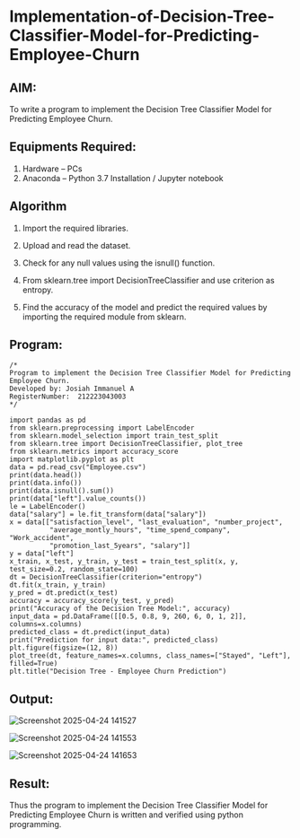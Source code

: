 # Implementation-of-Decision-Tree-Classifier-Model-for-Predicting-Employee-Churn

## AIM:
To write a program to implement the Decision Tree Classifier Model for Predicting Employee Churn.

## Equipments Required:
1. Hardware – PCs
2. Anaconda – Python 3.7 Installation / Jupyter notebook

## Algorithm
1. Import the required libraries.

2. Upload and read the dataset.

3. Check for any null values using the isnull() function.

4. From sklearn.tree import DecisionTreeClassifier and use criterion as entropy.

5. Find the accuracy of the model and predict the required values by importing the required module from sklearn.
 

## Program:
```
/*
Program to implement the Decision Tree Classifier Model for Predicting Employee Churn.
Developed by: Josiah Immanuel A
RegisterNumber:  212223043003
*/
```
```
import pandas as pd
from sklearn.preprocessing import LabelEncoder
from sklearn.model_selection import train_test_split
from sklearn.tree import DecisionTreeClassifier, plot_tree
from sklearn.metrics import accuracy_score
import matplotlib.pyplot as plt
data = pd.read_csv("Employee.csv")
print(data.head())
print(data.info())
print(data.isnull().sum())
print(data["left"].value_counts())
le = LabelEncoder()
data["salary"] = le.fit_transform(data["salary"])
x = data[["satisfaction_level", "last_evaluation", "number_project", 
          "average_montly_hours", "time_spend_company", "Work_accident", 
          "promotion_last_5years", "salary"]]
y = data["left"]
x_train, x_test, y_train, y_test = train_test_split(x, y, test_size=0.2, random_state=100)
dt = DecisionTreeClassifier(criterion="entropy")
dt.fit(x_train, y_train)
y_pred = dt.predict(x_test)
accuracy = accuracy_score(y_test, y_pred)
print("Accuracy of the Decision Tree Model:", accuracy)
input_data = pd.DataFrame([[0.5, 0.8, 9, 260, 6, 0, 1, 2]], columns=x.columns)
predicted_class = dt.predict(input_data)
print("Prediction for input data:", predicted_class)
plt.figure(figsize=(12, 8))
plot_tree(dt, feature_names=x.columns, class_names=["Stayed", "Left"], filled=True)
plt.title("Decision Tree - Employee Churn Prediction")
```

## Output:

![Screenshot 2025-04-24 141527](https://github.com/user-attachments/assets/93d9a833-a665-4e4c-9718-358001569c6a)

![Screenshot 2025-04-24 141553](https://github.com/user-attachments/assets/5135e3fa-d273-4b54-8192-7b48f4dfc548)

![Screenshot 2025-04-24 141653](https://github.com/user-attachments/assets/127c52ca-e7a2-43f1-886b-29dd570f85db)





## Result:
Thus the program to implement the  Decision Tree Classifier Model for Predicting Employee Churn is written and verified using python programming.
